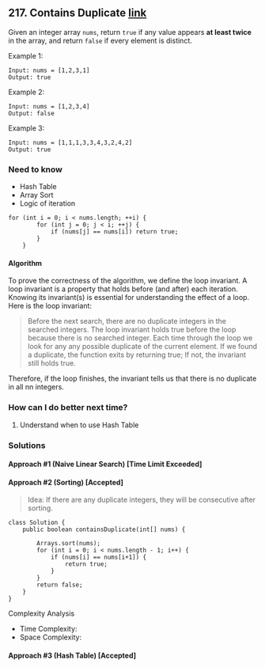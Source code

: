 ## 217. Contains Duplicate [link](https://leetcode.com/problems/contains-duplicate/)
Given an integer array `nums`, return `true` if any value appears **at least twice** in the array, and return `false` if every element is distinct.

Example 1:
```
Input: nums = [1,2,3,1]
Output: true
```
Example 2:
```
Input: nums = [1,2,3,4]
Output: false
```
Example 3:
```
Input: nums = [1,1,1,3,3,4,3,2,4,2]
Output: true
```

### Need to know
* Hash Table
* Array Sort
* Logic of iteration
```
for (int i = 0; i < nums.length; ++i) {
        for (int j = 0; j < i; ++j) {
            if (nums[j] == nums[i]) return true;  
        }
    }
```
#### Algorithm
To prove the correctness of the algorithm, we define the loop invariant. A loop invariant is a property that holds before (and after) each iteration. Knowing its invariant(s) is essential for understanding the effect of a loop. Here is the loop invariant:
> Before the next search, there are no duplicate integers in the searched integers.
The loop invariant holds true before the loop because there is no searched integer. Each time through the loop we look for any any possible duplicate of the current element. If we found a duplicate, the function exits by returning true; If not, the invariant still holds true.

Therefore, if the loop finishes, the invariant tells us that there is no duplicate in all nn integers.


### How can I do better next time?
1. Understand when to use Hash Table


### Solutions
#### Approach #1 (Naive Linear Search) [Time Limit Exceeded]
#### Approach #2 (Sorting) [Accepted]
> Idea: If there are any duplicate integers, they will be consecutive after sorting.
```
class Solution {
    public boolean containsDuplicate(int[] nums) {
        
        Arrays.sort(nums);
        for (int i = 0; i < nums.length - 1; i++) {
            if (nums[i] == nums[i+1]) {
                return true;
            }
        }
        return false;
    }
}
```

Complexity Analysis
* Time Complexity: 
* Space Complexity:

#### Approach #3 (Hash Table) [Accepted]
